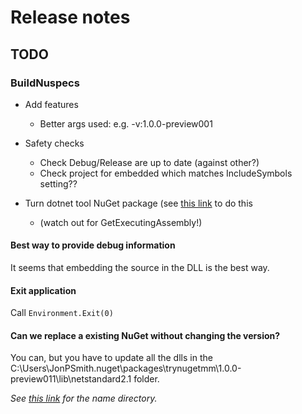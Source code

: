 # Release notes

## TODO

### BuildNuspecs

- Add features
  - Better args used: e.g. -v:1.0.0-preview001
- Safety checks
  - Check Debug/Release are up to date (against other?)
  - Check project for embedded which matches IncludeSymbols setting??

- Turn dotnet tool NuGet package (see [this link](https://docs.microsoft.com/en-us/dotnet/core/tools/global-tools-how-to-create) to do this
  - (watch out for GetExecutingAssembly!)


#### Best way to provide debug information 

It seems that embedding the source in the DLL is the best way.

#### Exit application

Call `Environment.Exit(0)`

#### Can we replace a existing NuGet without changing the version?

You can, but you have to update all the dlls in the C:\Users\JonPSmith\.nuget\packages\trynugetmm\1.0.0-preview011\lib\netstandard2.1 folder. 

*See [this link](https://stackoverflow.com/questions/40902578/wheres-the-nuget-package-location-in-asp-net-core) for the name directory.*
